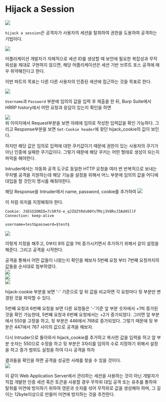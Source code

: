 # Hijack a Session

![](https://i.postimg.cc/d3TmgmzR/session-hijacking.png)   

`hijack a session`은 공격자가 사용자의 세션을 탈취하여 권한을 도용하여 공격하는 기법이다. 

![](https://i.postimg.cc/tJ7Smb4f/Intro.png)   

어플리케이션 개발자가 자체적으로 세션 ID를 생성할 때 보안에 필요한 복잡성과 무작위성을 제대로 구현하지 않으면, 해당 어플리케이션은 세션 기반 브루트 포스 공격에 매우 취약해진다고 한다.

이번 파트의 목표는 다른 다른 사용자의 인증된 세션에 접근하는 것을 목표로 한다.   

![](https://i.postimg.cc/fLq5dPfv/img-1.png)   

`Username`과 `Password` 부분에 임의의 값을 입력 후 제출을 한 뒤, Burp Suite에서 HRRP history에서 어떤 요청과 응답이 있는지 확인을 하면 

![](https://i.postimg.cc/BvSnL76b/img-2.png)     
위 이미지에서 Request부분을 보면 아래에 임의로 작성한 입력값을 확인 가능하다. 그리고 Response부분을 보면 `Set-Cookie header`에 찾던 hijack_cookie의 값이 보인다.   

하지만 해당 값은 임의로 입력에 대한 쿠키값이기 때문에 권한이 있는 사용자의 쿠기가 아닌 인증에 실패한 쿠기값이다. 그렇기 때문에 해당 쿠키는 어떤 형태로 생성이 되는지 파악을 해야한다.   

Intruder에서는 자동화 공격 도구로 동일한 HTTP 요청을 여러 번 반복적으로 보내는 무차별 공격을 지원하는데 해당 기능을 설정을 위해서 어느 부분에 임의의 값을 어디에 대입을 할 것인지 명시를 해줘야한다.

해당 Response을 Intruder에서 name, password, cookie를 추가하여 
![](https://i.postimg.cc/qR86Vb1G/img-3.png)   

이 처럼 위치를 지정해줘야 한다. 

```
Cookie: JSESSIONID=7cSRfd-e_qJZUZtRdv00YsTMzj3V8RxJ3Ad4SllF
Connection: keep-alive

username=test&password=§test§
```

![](https://i.postimg.cc/1z8YH6vS/img-4.png)   

이렇게 지정을 해주고, 0부터 9의 값을 1씩 증가시키면서 추가하기 위해서 같이 설정을 해준다. 그리고 공격을 시작한다.   

공격을 통해서 어떤 값들이 나왔는지 확인을 해보자 5번째 요청 부터 7번째 요청까지의 값들을 순서대로 첨부하였다.   
![](https://i.postimg.cc/1RD6Ftcj/img-5.png)   
![](https://i.postimg.cc/zX5hFrxX/img-6.png)   
![](https://i.postimg.cc/vHzVPNK7/img-7.png)

hijack-cookie 부분을 보면 '-' 기준으로 앞 뒤 값을 비교하면 각 요청마다 뒷 부분만 변경된 것을 파악할 수 있다.   

5번째 요청과 6번째 요청을 보면 다른 요청들은 '-'기준 앞 부분 숫자에서 +1씩 증가된 것을 확인 가능한데, 5번쨰 요청과 6번째 요청에서는 +2가 증가되었다.  그러면 앞 부분에서 550을 고정을 하고, 뒷 부분은 446에서 
768로 증가되었다. 그렇기 때문에 뒷 부분은 447에서 767 사이의 값으로 공격을 해보자.   

다시 Intruder으로 돌아와서 hijack_cookie를 추가하고 복사한 값을 입력을 하고 앞 부분 숫자는 550으로 수정을 하고 뒷 부분은 3자리를 임의의 수로 지정하기 위해서 설정을 하고 증가 범위도 설정을 하여 다시 공격을 하자   

결과들을 확인을 하면 공격을 성공한 사례를 찾을 수 있을 것이다.   
![](https://i.postimg.cc/wMc3t1J8/img-8.png)   


이 같이 Web Application Server에서 관리하는 세션을 사용하는 것이 아닌 개발자가 직접 개뱔한 인증 세션 혹은 토큰을 사용할 경우 무작위 대입 공격 또는 유추를 통하여 탈취를 미연에 방지하기 위하여 영문과 숫자를 섞어 무작위로 값을 생성해야 하며, 그 길이는 12byte이상으로 만들어 미연에 방지하는 것을 추천한다.


